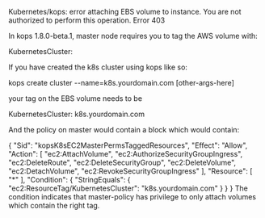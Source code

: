 Kubernetes/kops: error attaching EBS volume to instance. You are not authorized to perform this operation. Error 403

In kops 1.8.0-beta.1, master node requires you to tag the AWS volume with:

KubernetesCluster: <clustername-here>

If you have created the k8s cluster using kops like so:

kops create cluster --name=k8s.yourdomain.com [other-args-here]

your tag on the EBS volume needs to be

KubernetesCluster: k8s.yourdomain.com

And the policy on master would contain a block which would contain:

{
  "Sid": "kopsK8sEC2MasterPermsTaggedResources",
  "Effect": "Allow",
  "Action": [
    "ec2:AttachVolume",
    "ec2:AuthorizeSecurityGroupIngress",
    "ec2:DeleteRoute",
    "ec2:DeleteSecurityGroup",
    "ec2:DeleteVolume",
    "ec2:DetachVolume",
    "ec2:RevokeSecurityGroupIngress"
  ],
  "Resource": [
    "*"
  ],
  "Condition": {
    "StringEquals": {
      "ec2:ResourceTag/KubernetesCluster": "k8s.yourdomain.com"
    }
  }
}
The condition indicates that master-policy has privilege to only attach volumes which contain the right tag.

